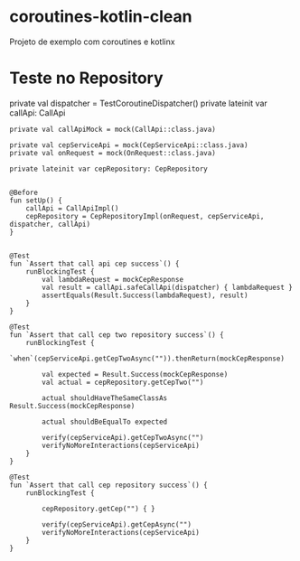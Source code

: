 # coroutines-kotlin-clean
Projeto de exemplo com coroutines e kotlinx

# Teste no Repository
private val dispatcher = TestCoroutineDispatcher()
    private lateinit var callApi: CallApi

    private val callApiMock = mock(CallApi::class.java)

    private val cepServiceApi = mock(CepServiceApi::class.java)
    private val onRequest = mock(OnRequest::class.java)

    private lateinit var cepRepository: CepRepository


    @Before
    fun setUp() {
        callApi = CallApiImpl()
        cepRepository = CepRepositoryImpl(onRequest, cepServiceApi, dispatcher, callApi)
    }


    @Test
    fun `Assert that call api cep success`() {
        runBlockingTest {
            val lambdaRequest = mockCepResponse
            val result = callApi.safeCallApi(dispatcher) { lambdaRequest }
            assertEquals(Result.Success(lambdaRequest), result)
        }
    }

    @Test
    fun `Assert that call cep two repository success`() {
        runBlockingTest {
            `when`(cepServiceApi.getCepTwoAsync("")).thenReturn(mockCepResponse)

            val expected = Result.Success(mockCepResponse)
            val actual = cepRepository.getCepTwo("")

            actual shouldHaveTheSameClassAs  Result.Success(mockCepResponse)

            actual shouldBeEqualTo expected

            verify(cepServiceApi).getCepTwoAsync("")
            verifyNoMoreInteractions(cepServiceApi)
        }
    }

    @Test
    fun `Assert that call cep repository success`() {
        runBlockingTest {

            cepRepository.getCep("") { }

            verify(cepServiceApi).getCepAsync("")
            verifyNoMoreInteractions(cepServiceApi)
        }
    }